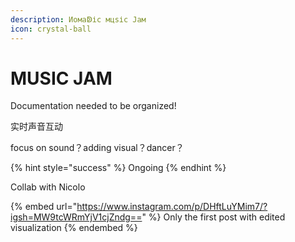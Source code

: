```yaml
---
description: Иомаↁіс мцѕіс Јам
icon: crystal-ball
---
```


# MUSIC JAM

Documentation needed to be organized!

实时声音互动

focus on sound？adding visual？dancer？

{% hint style="success" %}
Ongoing
{% endhint %}

Collab with Nicolo

{% embed url="https://www.instagram.com/p/DHftLuYMim7/?igsh=MW9tcWRmYjV1cjZndg==" %}
Only the first post with edited visualization
{% endembed %}

